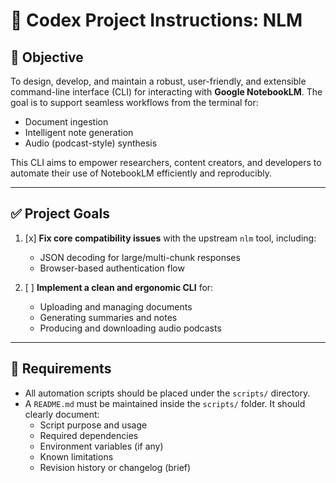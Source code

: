 # 📘 Codex Project Instructions: NLM

## 🎯 Objective

To design, develop, and maintain a robust, user-friendly, and extensible command-line interface (CLI) for interacting with **Google NotebookLM**. The goal is to support seamless workflows from the terminal for:

- Document ingestion  
- Intelligent note generation  
- Audio (podcast-style) synthesis  

This CLI aims to empower researchers, content creators, and developers to automate their use of NotebookLM efficiently and reproducibly.

---

## ✅ Project Goals

1. [x] **Fix core compatibility issues** with the upstream `nlm` tool, including:
   - JSON decoding for large/multi-chunk responses
   - Browser-based authentication flow

2. [ ] **Implement a clean and ergonomic CLI** for:
   - Uploading and managing documents
   - Generating summaries and notes
   - Producing and downloading audio podcasts

---

## 📂 Requirements

- All automation scripts should be placed under the `scripts/` directory.
- A `README.md` must be maintained inside the `scripts/` folder. It should clearly document:
  - Script purpose and usage
  - Required dependencies
  - Environment variables (if any)
  - Known limitations
  - Revision history or changelog (brief)
